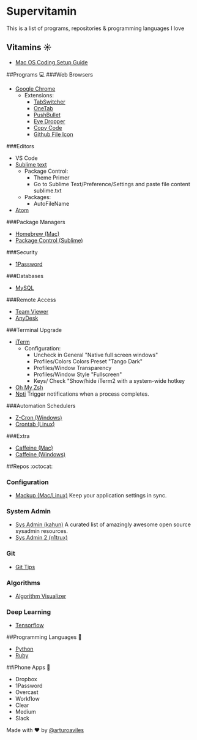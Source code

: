 # Supervitamin
This is a list of programs, repositories & programming languages I love

## Vitamins :sunny:
- [Mac OS Coding Setup Guide](http://sourabhbajaj.com/mac-setup/index.html)

##Programs :computer:
###Web Browsers
- [Google Chrome](https://www.google.com/chrome/)
  - Extensions:
    - [TabSwitcher](https://chrome.google.com/webstore/detail/tabswitcher/dnnmaaanhggngdohooaogfcnokngjcbc)
    - [OneTab](https://chrome.google.com/webstore/detail/onetab/chphlpgkkbolifaimnlloiipkdnihall)
    - [PushBullet](https://chrome.google.com/webstore/detail/pushbullet/chlffgpmiacpedhhbkiomidkjlcfhogd?hl=en)
    - [Eye Dropper](https://chrome.google.com/webstore/detail/eye-dropper/hmdcmlfkchdmnmnmheododdhjedfccka?hl=en)
    - [Copy Code](https://chrome.google.com/webstore/detail/copy-code/ophfcfplhjmiakmfeemkpaoofhjlmkof)
    - [Github File Icon](https://chrome.google.com/webstore/detail/file-icon-for-github-gitl/ficfmibkjjnpogdcfhfokmihanoldbfe/related?hl=en)
    
###Editors
- VS Code
- [Sublime text](https://www.sublimetext.com/)
  - Package Control:
    - Theme Primer
    - Go to Sublime Text/Preference/Settings and paste file content sublime.txt
  - Packages:
    - AutoFileName
- [Atom](https://atom.io/)

###Package Managers
- [Homebrew (Mac)](http://brew.sh/)
- [Package Control (Sublime)](https://packagecontrol.io/)

###Security
- [1Password](https://1password.com/)

###Databases
- [MySQL](https://www.mysql.com/)

###Remote Access
- [Team Viewer](https://www.teamviewer.com)
- [AnyDesk](http://anydesk.com/remote-desktop) 

###Terminal Upgrade
- [iTerm](https://www.iterm2.com/)
  - Configuration: 
    - Uncheck in General "Native full screen windows"
    - Profiles/Colors Colors Preset "Tango Dark"
    - Profiles/Window Transparency
    - Profiles/Window Style "Fullscreen"
    - Keys/ Check "Show/hide iTerm2 with a system-wide hotkey
- [Oh My Zsh](http://ohmyz.sh/)
- [Noti](https://github.com/variadico/noti) Trigger notifications when a process completes.

###Automation Schedulers
- [Z-Cron (Windows)](http://www.z-cron.com/)
- [Crontab (Linux)](https://help.ubuntu.com/community/CronHowto#Introduction)

###Extra 
- [Caffeine (Mac)](http://lightheadsw.com/caffeine/)
- [Caffeine (Windows)](http://www.zhornsoftware.co.uk/caffeine/)

##Repos :octocat:
### Configuration
- [Mackup (Mac/Linux)](https://github.com/lra/mackup) Keep your application settings in sync.

### System Admin
- [Sys Admin (kahun)](https://github.com/kahun/awesome-sysadmin) A curated list of amazingly awesome open source sysadmin resources.
- [Sys Admin 2 (n1trux)](https://github.com/n1trux/awesome-sysadmin)

### Git
- [Git Tips](https://github.com/git-tips/tips) 

### Algorithms
- [Algorithm Visualizer](https://github.com/parkjs814/AlgorithmVisualizer)

### Deep Learning
- [Tensorflow](https://github.com/tensorflow/tensorflow)

##Programming Languages :rocket:
- [Python](https://www.python.org/)
- [Ruby](https://www.ruby-lang.org)

##iPhone Apps :iphone:
- Dropbox
- 1Password
- Overcast
- Workflow
- Clear
- Medium
- Slack


Made with :heart: by [@arturoaviles](https://arturoaviles.github.io/)
